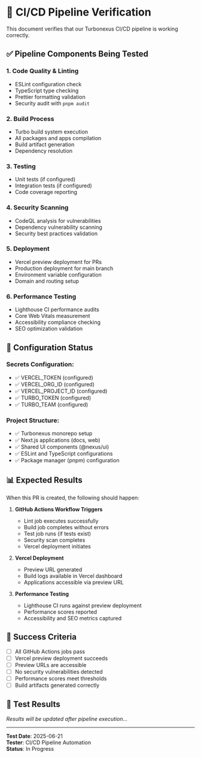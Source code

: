 # 🚀 CI/CD Pipeline Verification

This document verifies that our Turbonexus CI/CD pipeline is working correctly.

## ✅ Pipeline Components Being Tested

### 1. **Code Quality & Linting**
- ESLint configuration check
- TypeScript type checking
- Prettier formatting validation
- Security audit with `pnpm audit`

### 2. **Build Process**
- Turbo build system execution
- All packages and apps compilation
- Build artifact generation
- Dependency resolution

### 3. **Testing**
- Unit tests (if configured)
- Integration tests (if configured)
- Code coverage reporting

### 4. **Security Scanning**
- CodeQL analysis for vulnerabilities
- Dependency vulnerability scanning
- Security best practices validation

### 5. **Deployment**
- Vercel preview deployment for PRs
- Production deployment for main branch
- Environment variable configuration
- Domain and routing setup

### 6. **Performance Testing**
- Lighthouse CI performance audits
- Core Web Vitals measurement
- Accessibility compliance checking
- SEO optimization validation

## 🔧 **Configuration Status**

### Secrets Configuration:
- ✅ VERCEL_TOKEN (configured)
- ✅ VERCEL_ORG_ID (configured)
- ✅ VERCEL_PROJECT_ID (configured)
- ✅ TURBO_TOKEN (configured)
- ✅ TURBO_TEAM (configured)

### Project Structure:
- ✅ Turbonexus monorepo setup
- ✅ Next.js applications (docs, web)
- ✅ Shared UI components (@nexus/ui)
- ✅ ESLint and TypeScript configurations
- ✅ Package manager (pnpm) configuration

## 📊 **Expected Results**

When this PR is created, the following should happen:

1. **GitHub Actions Workflow Triggers**
   - Lint job executes successfully
   - Build job completes without errors
   - Test job runs (if tests exist)
   - Security scan completes
   - Vercel deployment initiates

2. **Vercel Deployment**
   - Preview URL generated
   - Build logs available in Vercel dashboard
   - Applications accessible via preview URL

3. **Performance Testing**
   - Lighthouse CI runs against preview deployment
   - Performance scores reported
   - Accessibility and SEO metrics captured

## 🎯 **Success Criteria**

- [ ] All GitHub Actions jobs pass
- [ ] Vercel preview deployment succeeds
- [ ] Preview URLs are accessible
- [ ] No security vulnerabilities detected
- [ ] Performance scores meet thresholds
- [ ] Build artifacts generated correctly

## 📝 **Test Results**

*Results will be updated after pipeline execution...*

---

**Test Date**: 2025-06-21  
**Tester**: CI/CD Pipeline Automation  
**Status**: In Progress  
